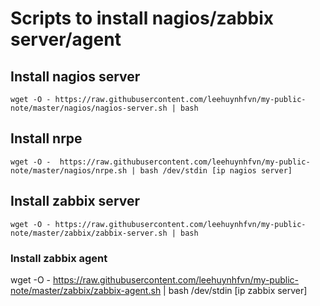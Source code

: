# Scripts to install nagios/zabbix server/agent
## Install nagios server
```
wget -O - https://raw.githubusercontent.com/leehuynhfvn/my-public-note/master/nagios/nagios-server.sh | bash
```
## Install nrpe 
```
wget -O -  https://raw.githubusercontent.com/leehuynhfvn/my-public-note/master/nagios/nrpe.sh | bash /dev/stdin [ip nagios server]
```
## Install zabbix server
```
wget -O - https://raw.githubusercontent.com/leehuynhfvn/my-public-note/master/zabbix/zabbix-server.sh | bash
```
### Install zabbix agent
wget -O - https://raw.githubusercontent.com/leehuynhfvn/my-public-note/master/zabbix/zabbix-agent.sh | bash /dev/stdin [ip zabbix server]
